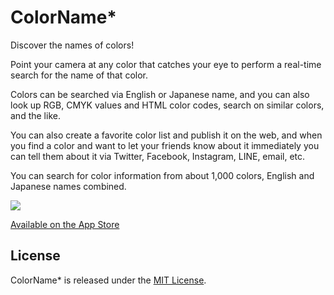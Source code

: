 # ColorName*

Discover the names of colors! 

Point your camera at any color that catches your eye to perform a real-time search for the name of that color.
 
Colors can be searched via English or Japanese name, and you can also look up RGB, CMYK values and HTML color codes, search on similar colors, and the like. 

You can also create a favorite color list and publish it on the web, and when you find a color and want to let your friends know about it immediately you can tell them about it via Twitter, Facebook, Instagram, LINE, email, etc. 

You can search for color information from about 1,000 colors, English and Japanese names combined.

![](https://raw.github.com/Atrac613/ColorName-iOS/master/screenshot.png)

[Available on the App Store](https://itunes.apple.com/app/colorname*/id584817516)

## License

ColorName* is released under the [MIT License](http://www.opensource.org/licenses/MIT).
